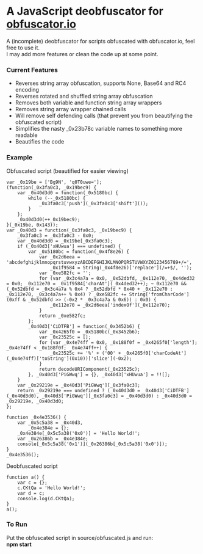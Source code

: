 # A JavaScript deobfuscator for [obfuscator.io](https://obfuscator.io/)

A (incomplete) deobfuscator for scripts obfuscated with obfuscator.io, feel free to use it.<br/>
I may add more features or clean the code up at some point.

### Current Features
* Reverses string array obfuscation, supports None, Base64 and RC4 encoding
* Reverses rotated and shuffled string array obfuscation
* Removes both variable and function string array wrappers
* Removes string array wrapper chained calls
* Will remove self defending calls (that prevent you from beautifying the obfuscated script)
* Simplifies the nasty \_0x23b78c variable names to something more readable
* Beautifies the code


### Example
Obfuscated script (beautified for easier viewing)
```
var _0x19be = ['Bg9N', 'q0T0uwe='];
(function(_0x3fa0c3, _0x19bec9) {
    var _0x40d3d0 = function(_0x5180bc) {
        while (--_0x5180bc) {
            _0x3fa0c3['push'](_0x3fa0c3['shift']());
        }
    };
    _0x40d3d0(++_0x19bec9);
}(_0x19be, 0x143));
var _0x40d3 = function(_0x3fa0c3, _0x19bec9) {
    _0x3fa0c3 = _0x3fa0c3 - 0x0;
    var _0x40d3d0 = _0x19be[_0x3fa0c3];
    if (_0x40d3['xHUwua'] === undefined) {
        var _0x5180bc = function(_0x4f8e26) {
            var _0x2d6eea = 'abcdefghijklmnopqrstuvwxyzABCDEFGHIJKLMNOPQRSTUVWXYZ0123456789+/=',
                _0x1f9584 = String(_0x4f8e26)['replace'](/=+$/, '');
            var _0xe582fc = '';
            for (var _0x3c4a7a = 0x0, _0x52dbfd, _0x112e70, _0x4ded32 = 0x0; _0x112e70 = _0x1f9584['charAt'](_0x4ded32++); ~_0x112e70 && (_0x52dbfd = _0x3c4a7a % 0x4 ? _0x52dbfd * 0x40 + _0x112e70 : _0x112e70, _0x3c4a7a++ % 0x4) ? _0xe582fc += String['fromCharCode'](0xff & _0x52dbfd >> (-0x2 * _0x3c4a7a & 0x6)) : 0x0) {
                _0x112e70 = _0x2d6eea['indexOf'](_0x112e70);
            }
            return _0xe582fc;
        };
        _0x40d3['CiDTFB'] = function(_0x3452b6) {
            var _0x4265f0 = _0x5180bc(_0x3452b6);
            var _0x23525c = [];
            for (var _0x4e74ff = 0x0, _0x188f0f = _0x4265f0['length']; _0x4e74ff < _0x188f0f; _0x4e74ff++) {
                _0x23525c += '%' + ('00' + _0x4265f0['charCodeAt'](_0x4e74ff)['toString'](0x10))['slice'](-0x2);
            }
            return decodeURIComponent(_0x23525c);
        }, _0x40d3['PiGWwq'] = {}, _0x40d3['xHUwua'] = !![];
    }
    var _0x29219e = _0x40d3['PiGWwq'][_0x3fa0c3];
    return _0x29219e === undefined ? (_0x40d3d0 = _0x40d3['CiDTFB'](_0x40d3d0), _0x40d3['PiGWwq'][_0x3fa0c3] = _0x40d3d0) : _0x40d3d0 = _0x29219e, _0x40d3d0;
};

function _0x4e3536() {
    var _0x5c5a38 = _0x40d3,
        _0x4e384e = {};
    _0x4e384e[_0x5c5a38('0x0')] = 'Hello World!';
    var _0x26386b = _0x4e384e;
    console[_0x5c5a38('0x1')](_0x26386b[_0x5c5a38('0x0')]);
}
_0x4e3536();
```

Deobfuscated script
```
function a() {
    var c = {};
    c.CKtQa = 'Hello World!';
    var d = c;
    console.log(d.CKtQa);
}
a();
```

### To Run
Put the obfuscated script in source/obfuscated.js and run:<br/>
**npm start**
